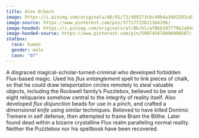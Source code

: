 ```yaml
---
title: Alex Orbach
image: https://i.pinimg.com/originals/d6/91/73/d69173cbc40b4a3dd3201c83fdcedd65.png
image-source: https://www.pinterest.com/pin/37717715621164296/
image-hooded: https://i.pinimg.com/originals/af/0b/b1/af0bb197779b2a84c88d5f168274f75f.jpg
image-hooded-source: https://www.pinterest.com/pin/590745676096998507/
statbox:
  race: human
  gender: male
  case: "07"
---
```


A disgraced magical-scholar-turned-criminal who developed forbidden Flux-based magic. Used his *flux entanglement* spell to link pieces of chalk, so that he could draw teleportation circles remotely to steal valuable objects, including the Rockwell family’s Puzzlebox, believed to be one of eight reliquaries somehow central to the integrity of reality itself. Also developed *flux disjunction* beads for use in a pinch, and crafted a *dimensional knife* using similar techniques. Believed to have killed Dominic Tremere in self defense, then attempted to frame Bram the Blithe. Later found dead within a bizarre crystalline Flux realm paralleling normal reality. Neither the Puzzlebox nor his spellbook have been recovered.
